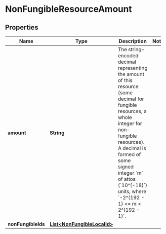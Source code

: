 

# NonFungibleResourceAmount


## Properties

| Name | Type | Description | Notes |
|------------ | ------------- | ------------- | -------------|
|**amount** | **String** | The string-encoded decimal representing the amount of this resource (some decimal for fungible resources, a whole integer for non-fungible resources). A decimal is formed of some signed integer &#x60;m&#x60; of attos (&#x60;10^(-18)&#x60;) units, where &#x60;-2^(192 - 1) &lt;&#x3D; m &lt; 2^(192 - 1)&#x60;.  |  |
|**nonFungibleIds** | [**List&lt;NonFungibleLocalId&gt;**](NonFungibleLocalId.md) |  |  |



